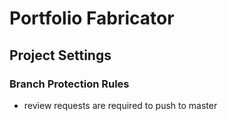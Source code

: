 # Portfolio Fabricator

## Project Settings

### Branch Protection Rules
- review requests are required to push to master
